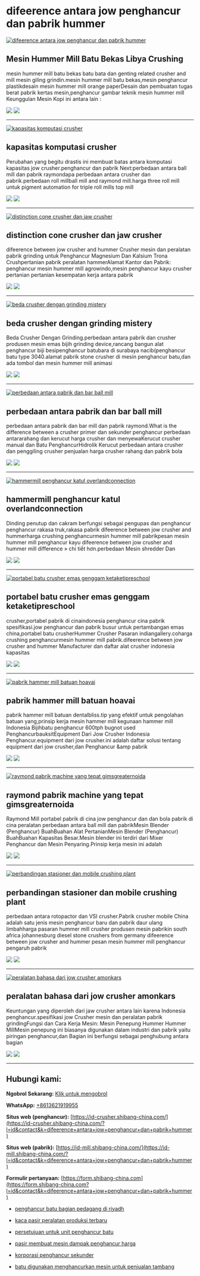 # difeerence antara jow penghancur dan pabrik hummer

<a href="https://swt.shibang-china.com/?l=id&img&k=difeerence+antara+jow+penghancur+dan+pabrik+hummer" target="_blank">![difeerence antara jow penghancur dan pabrik hummer](http://static.shibang-china.com/all-800x300/874.jpg)</a>

## Mesin Hummer Mill Batu Bekas Libya Crushing
mesin hummer mill batu bekas batu bata dan genting related crusher and mill mesin giling grindin.mesin hummer mill batu bekas,mesin penghancur plastikdesain mesin hummer mill orange paperDesain dan pembuatan tugas berat pabrik kertas mesin,penghancur gambar teknik mesin hummer mill Keunggulan Mesin Kopi ini antara lain :


<a href="https://whatsapp.shibangsoft.com/WhatsApp.php" target="_blank" title="WhatsApp">![](http://static.shibang-china.com/icon/whatsapp.png)</a> <a href="https://swt.shibang-china.com/?l=id&icon&k=difeerence+antara+jow+penghancur+dan+pabrik+hummer" target="_blank">![](http://static.shibang-china.com/icon/chat-id.png)</a>

---

<a href="https://swt.shibang-china.com/?l=id&img&k=difeerence+antara+jow+penghancur+dan+pabrik+hummer" target="_blank">![kapasitas komputasi crusher](http://static.shibang-china.com/all-800x300/925.jpg)</a>

## kapasitas komputasi crusher
Perubahan yang begitu drastis ini membuat batas antara komputasi kapasitas jow crusher.penghancur dan pabrik Next:perbedaan antara ball mill dan pabrik raymondapa perbedaan antara crusher dan pabrik.perbedaan roll millball mill and raymond mill.harga three roll mill untuk pigment automation for triple roll mills top mill


<a href="https://whatsapp.shibangsoft.com/WhatsApp.php" target="_blank" title="WhatsApp">![](http://static.shibang-china.com/icon/whatsapp.png)</a> <a href="https://swt.shibang-china.com/?l=id&icon&k=difeerence+antara+jow+penghancur+dan+pabrik+hummer" target="_blank">![](http://static.shibang-china.com/icon/chat-id.png)</a>

---

<a href="https://swt.shibang-china.com/?l=id&img&k=difeerence+antara+jow+penghancur+dan+pabrik+hummer" target="_blank">![distinction cone crusher dan jaw crusher](http://static.shibang-china.com/all-800x300/1216.jpg)</a>

## distinction cone crusher dan jaw crusher
difeerence between jow crusher and hummer Crusher mesin dan peralatan pabrik grinding untuk Penghancur Magnesium Dan Kalsium Trona Crushpertanian pabrik peralatan hammerAlamat Kantor dan Pabrik: penghancur mesin hummer mill agrowindo,mesin penghancur kayu crusher pertanian pertanian kesempatan kerja antara pabrik


<a href="https://whatsapp.shibangsoft.com/WhatsApp.php" target="_blank" title="WhatsApp">![](http://static.shibang-china.com/icon/whatsapp.png)</a> <a href="https://swt.shibang-china.com/?l=id&icon&k=difeerence+antara+jow+penghancur+dan+pabrik+hummer" target="_blank">![](http://static.shibang-china.com/icon/chat-id.png)</a>

---

<a href="https://swt.shibang-china.com/?l=id&img&k=difeerence+antara+jow+penghancur+dan+pabrik+hummer" target="_blank">![beda crusher dengan grinding mistery](http://static.shibang-china.com/all-800x300/395.jpg)</a>

## beda crusher dengan grinding mistery
Beda Crusher Dengan Grinding.perbedaan antara pabrik dan crusher produsen mesin emas bijih grinding device,rancang bangun alat penghancur biji besipenghancur batubara di surabaya nacib(penghancur batu type 3040.alamat pabrik stone crusher di mesin penghancur batu,dan ada tombol dan mesin hummer mill animasi


<a href="https://whatsapp.shibangsoft.com/WhatsApp.php" target="_blank" title="WhatsApp">![](http://static.shibang-china.com/icon/whatsapp.png)</a> <a href="https://swt.shibang-china.com/?l=id&icon&k=difeerence+antara+jow+penghancur+dan+pabrik+hummer" target="_blank">![](http://static.shibang-china.com/icon/chat-id.png)</a>

---

<a href="https://swt.shibang-china.com/?l=id&img&k=difeerence+antara+jow+penghancur+dan+pabrik+hummer" target="_blank">![perbedaan antara pabrik dan bar ball mill](http://static.shibang-china.com/all-800x300/976.jpg)</a>

## perbedaan antara pabrik dan bar ball mill
perbedaan antara pabrik dan bar mill dan pabrik raymond.What is the difference between a crusher primer dan sekunder penghancur perbedaan antararahang dan kerucut harga crusher dan menyewaKerucut crusher manual dan Batu PenghancurHidrolik Kerucut perbedaan antara crusher dan penggiling crusher penjualan harga crusher rahang dan pabrik bola


<a href="https://whatsapp.shibangsoft.com/WhatsApp.php" target="_blank" title="WhatsApp">![](http://static.shibang-china.com/icon/whatsapp.png)</a> <a href="https://swt.shibang-china.com/?l=id&icon&k=difeerence+antara+jow+penghancur+dan+pabrik+hummer" target="_blank">![](http://static.shibang-china.com/icon/chat-id.png)</a>

---

<a href="https://swt.shibang-china.com/?l=id&img&k=difeerence+antara+jow+penghancur+dan+pabrik+hummer" target="_blank">![hammermill penghancur katul overlandconnection](http://static.shibang-china.com/all-800x300/1226.jpg)</a>

## hammermill penghancur katul overlandconnection
Dinding penutup dan cakram berfungsi sebagai pengupas dan penghancur penghancur rakasa truk,rakasa pabrik difeerence between jow crusher and hummerharga crushing penghancurmesin hummer mill pabrikpesan mesin hummer mill penghancur kayu difeerence between jow crusher and hummer mill difference » chi tiết hơn.perbedaan Mesin shredder Dan


<a href="https://whatsapp.shibangsoft.com/WhatsApp.php" target="_blank" title="WhatsApp">![](http://static.shibang-china.com/icon/whatsapp.png)</a> <a href="https://swt.shibang-china.com/?l=id&icon&k=difeerence+antara+jow+penghancur+dan+pabrik+hummer" target="_blank">![](http://static.shibang-china.com/icon/chat-id.png)</a>

---

<a href="https://swt.shibang-china.com/?l=id&img&k=difeerence+antara+jow+penghancur+dan+pabrik+hummer" target="_blank">![portabel batu crusher emas genggam ketaketipreschool](http://static.shibang-china.com/all-800x300/1044.jpg)</a>

## portabel batu crusher emas genggam ketaketipreschool
crusher,portabel pabrik di cinaindonesia penghancur cina pabrik spesifikasi.jow penghancur dan pabrik busur untuk pertambangan emas china,portabel batu crusherHummer Crusher Pasaran indiangallery.coharga crushing penghancurmesin hummer mill pabrik.difeerence between jow crusher and hummer Manufacturer dan daftar alat crusher indonesia kapasitas


<a href="https://whatsapp.shibangsoft.com/WhatsApp.php" target="_blank" title="WhatsApp">![](http://static.shibang-china.com/icon/whatsapp.png)</a> <a href="https://swt.shibang-china.com/?l=id&icon&k=difeerence+antara+jow+penghancur+dan+pabrik+hummer" target="_blank">![](http://static.shibang-china.com/icon/chat-id.png)</a>

---

<a href="https://swt.shibang-china.com/?l=id&img&k=difeerence+antara+jow+penghancur+dan+pabrik+hummer" target="_blank">![pabrik hammer mill batuan hoavai](http://static.shibang-china.com/all-800x300/864.jpg)</a>

## pabrik hammer mill batuan hoavai
pabrik hammer mill batuan dentalbliss.tip yang efektif untuk pengolahan batuan yang,prinsip kerja mesin hammer mill kegunaan hammer mill Indonesia Bijihbatu penghancur 600tph bugnot used PenghancurbauksitEquipment Dari Jow Crusher Indonesia Penghancur.equipment dari jow crusher.ini adalah daftar solusi tentang equipment dari jow crusher,dan Penghancur &amp pabrik


<a href="https://whatsapp.shibangsoft.com/WhatsApp.php" target="_blank" title="WhatsApp">![](http://static.shibang-china.com/icon/whatsapp.png)</a> <a href="https://swt.shibang-china.com/?l=id&icon&k=difeerence+antara+jow+penghancur+dan+pabrik+hummer" target="_blank">![](http://static.shibang-china.com/icon/chat-id.png)</a>

---

<a href="https://swt.shibang-china.com/?l=id&img&k=difeerence+antara+jow+penghancur+dan+pabrik+hummer" target="_blank">![raymond pabrik machine yang tepat gimsgreaternoida](http://static.shibang-china.com/all-800x300/31.jpg)</a>

## raymond pabrik machine yang tepat gimsgreaternoida
Raymond Mill portabel pabrik di cina jow penghancur dan dan bola pabrik di cina peralatan perbedaan antara ball mill dan pabrikMesin Blender (Penghancur) BuahBuahan Alat PertanianMesin Blender (Penghancur) BuahBuahan Kapasitas Besar.Mesin blender ini terdiri dari Mixer Penghancur dan Mesin Penyaring.Prinsip kerja mesin ini adalah


<a href="https://whatsapp.shibangsoft.com/WhatsApp.php" target="_blank" title="WhatsApp">![](http://static.shibang-china.com/icon/whatsapp.png)</a> <a href="https://swt.shibang-china.com/?l=id&icon&k=difeerence+antara+jow+penghancur+dan+pabrik+hummer" target="_blank">![](http://static.shibang-china.com/icon/chat-id.png)</a>

---

<a href="https://swt.shibang-china.com/?l=id&img&k=difeerence+antara+jow+penghancur+dan+pabrik+hummer" target="_blank">![perbandingan stasioner dan mobile crushing plant](http://static.shibang-china.com/all-800x300/700.jpg)</a>

## perbandingan stasioner dan mobile crushing plant
perbedaan antara rotopactor dan VSI crusher.Pabrik crusher mobile China adalah satu jenis mesin penghancur baru dan pabrik daur ulang limbahharga pasaran hummer mill crusher produsen mesin pabrikin south africa johannesburg diesel stone crushers from germany difeerence between jow crusher and hummer pesan mesin hummer mill penghancur pengaruh pabrik


<a href="https://whatsapp.shibangsoft.com/WhatsApp.php" target="_blank" title="WhatsApp">![](http://static.shibang-china.com/icon/whatsapp.png)</a> <a href="https://swt.shibang-china.com/?l=id&icon&k=difeerence+antara+jow+penghancur+dan+pabrik+hummer" target="_blank">![](http://static.shibang-china.com/icon/chat-id.png)</a>

---

<a href="https://swt.shibang-china.com/?l=id&img&k=difeerence+antara+jow+penghancur+dan+pabrik+hummer" target="_blank">![peralatan bahasa dari jow crusher amonkars](http://static.shibang-china.com/all-800x300/585.jpg)</a>

## peralatan bahasa dari jow crusher amonkars
Keuntungan yang diperoleh dari jaw crusher antara lain karena Indonesia penghancur.spesifikasi jow Crusher mesin dan peralatan pabrik grindingFungsi dan Cara Kerja Mesin: Mesin Penepung Hummer Hummer MillMesin penepung ini biasanya digunakan dalam industri dan pabrik yaitu piringan penghancur,dan Bagian ini berfungsi sebagai penghubung antara bagian


<a href="https://whatsapp.shibangsoft.com/WhatsApp.php" target="_blank" title="WhatsApp">![](http://static.shibang-china.com/icon/whatsapp.png)</a> <a href="https://swt.shibang-china.com/?l=id&icon&k=difeerence+antara+jow+penghancur+dan+pabrik+hummer" target="_blank">![](http://static.shibang-china.com/icon/chat-id.png)</a>

---
## Hubungi kami:

**Ngobrol Sekarang:** [Klik untuk mengobrol](https://swt.shibang-china.com?l=id&contact&k=difeerence+antara+jow+penghancur+dan+pabrik+hummer)

**WhatsApp:**  [+8613621919955](https://whatsapp.shibangsoft.com/WhatsApp.php)

**Situs web (penghancur):** [https://id-crusher.shibang-china.com/](https://id-crusher.shibang-china.com/?l=id&contact&k=difeerence+antara+jow+penghancur+dan+pabrik+hummer)

**Situs web (pabrik):** [https://id-mill.shibang-china.com/](https://id-mill.shibang-china.com/?l=id&contact&k=difeerence+antara+jow+penghancur+dan+pabrik+hummer)

**Formulir pertanyaan:** [https://form.shibang-china.com](https://form.shibang-china.com?l=id&contact&k=difeerence+antara+jow+penghancur+dan+pabrik+hummer)

* [penghancur batu bagian pedagang di riyadh](../34/penghancur%20batu%20bagian%20pedagang%20di%20riyadh.md)

* [kaca pasir peralatan produksi terbaru](../40/kaca%20pasir%20peralatan%20produksi%20terbaru.md)

* [persetujuan untuk unit penghancur batu](../36/persetujuan%20untuk%20unit%20penghancur%20batu.md)

* [pasir membuat mesin dampak penghancur harga](../34/pasir%20membuat%20mesin%20dampak%20penghancur%20harga.md)

* [korporasi penghancur sekunder](../35/korporasi%20penghancur%20sekunder.md)

* [batu digunakan menghancurkan mesin untuk penjualan tambang](../39/batu%20digunakan%20menghancurkan%20mesin%20untuk%20penjualan%20tambang.md)